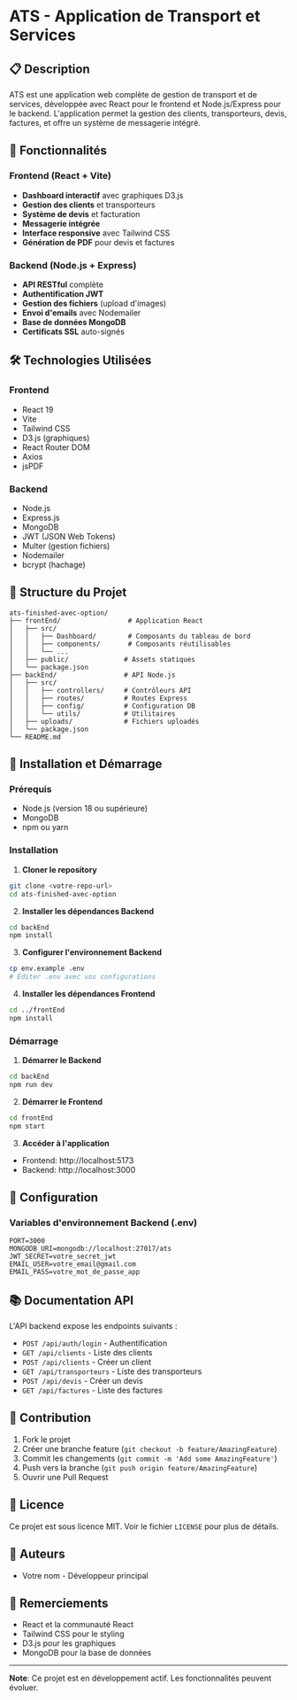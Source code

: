 # ATS - Application de Transport et Services

## 📋 Description

ATS est une application web complète de gestion de transport et de services, développée avec React pour le frontend et Node.js/Express pour le backend. L'application permet la gestion des clients, transporteurs, devis, factures, et offre un système de messagerie intégré.

## 🚀 Fonctionnalités

### Frontend (React + Vite)
- **Dashboard interactif** avec graphiques D3.js
- **Gestion des clients** et transporteurs
- **Système de devis** et facturation
- **Messagerie intégrée**
- **Interface responsive** avec Tailwind CSS
- **Génération de PDF** pour devis et factures

### Backend (Node.js + Express)
- **API RESTful** complète
- **Authentification JWT**
- **Gestion des fichiers** (upload d'images)
- **Envoi d'emails** avec Nodemailer
- **Base de données MongoDB**
- **Certificats SSL** auto-signés

## 🛠️ Technologies Utilisées

### Frontend
- React 19
- Vite
- Tailwind CSS
- D3.js (graphiques)
- React Router DOM
- Axios
- jsPDF

### Backend
- Node.js
- Express.js
- MongoDB
- JWT (JSON Web Tokens)
- Multer (gestion fichiers)
- Nodemailer
- bcrypt (hachage)

## 📁 Structure du Projet

```
ats-finished-avec-option/
├── frontEnd/                 # Application React
│   ├── src/
│   │   ├── Dashboard/        # Composants du tableau de bord
│   │   ├── components/       # Composants réutilisables
│   │   └── ...
│   ├── public/              # Assets statiques
│   └── package.json
├── backEnd/                 # API Node.js
│   ├── src/
│   │   ├── controllers/     # Contrôleurs API
│   │   ├── routes/          # Routes Express
│   │   ├── config/          # Configuration DB
│   │   └── utils/           # Utilitaires
│   ├── uploads/             # Fichiers uploadés
│   └── package.json
└── README.md
```

## 🚀 Installation et Démarrage

### Prérequis
- Node.js (version 18 ou supérieure)
- MongoDB
- npm ou yarn

### Installation

1. **Cloner le repository**
```bash
git clone <votre-repo-url>
cd ats-finished-avec-option
```

2. **Installer les dépendances Backend**
```bash
cd backEnd
npm install
```

3. **Configurer l'environnement Backend**
```bash
cp env.example .env
# Éditer .env avec vos configurations
```

4. **Installer les dépendances Frontend**
```bash
cd ../frontEnd
npm install
```

### Démarrage

1. **Démarrer le Backend**
```bash
cd backEnd
npm run dev
```

2. **Démarrer le Frontend**
```bash
cd frontEnd
npm start
```

3. **Accéder à l'application**
- Frontend: http://localhost:5173
- Backend: http://localhost:3000

## 🔧 Configuration

### Variables d'environnement Backend (.env)
```env
PORT=3000
MONGODB_URI=mongodb://localhost:27017/ats
JWT_SECRET=votre_secret_jwt
EMAIL_USER=votre_email@gmail.com
EMAIL_PASS=votre_mot_de_passe_app
```

## 📚 Documentation API

L'API backend expose les endpoints suivants :

- `POST /api/auth/login` - Authentification
- `GET /api/clients` - Liste des clients
- `POST /api/clients` - Créer un client
- `GET /api/transporteurs` - Liste des transporteurs
- `POST /api/devis` - Créer un devis
- `GET /api/factures` - Liste des factures

## 🤝 Contribution

1. Fork le projet
2. Créer une branche feature (`git checkout -b feature/AmazingFeature`)
3. Commit les changements (`git commit -m 'Add some AmazingFeature'`)
4. Push vers la branche (`git push origin feature/AmazingFeature`)
5. Ouvrir une Pull Request

## 📄 Licence

Ce projet est sous licence MIT. Voir le fichier `LICENSE` pour plus de détails.

## 👥 Auteurs

- Votre nom - Développeur principal

## 🙏 Remerciements

- React et la communauté React
- Tailwind CSS pour le styling
- D3.js pour les graphiques
- MongoDB pour la base de données

---

**Note**: Ce projet est en développement actif. Les fonctionnalités peuvent évoluer.